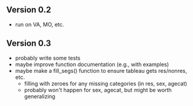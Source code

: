 
## Version 0.2

- run on VA, MO, etc.

## Version 0.3

- probably write some tests
- maybe improve function documentation (e.g., with examples)
- maybe make a fill_segs() function to ensure tableau gets res/nonres, etc.
    + filling with zeroes for any missing categories (in res, sex, agecat)
    + probably won't happen for sex, agecat, but might be worth generalizing
